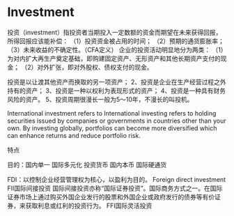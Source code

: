 # Investment
投资（investment）指投资者当期投入一定数额的资金而期望在未来获得回报，所得回报应该能补偿：
（1）投资资金被占用的时间；
（2）预期的通货膨胀率；
（3）未来收益的不确定性。（CFA定义）
企业的投资活动明显地分为两类：
（1）为对内扩大再生产奠定基础，即购建固定资产、无形资产和其他长期资产支付的现金；
（2）对外扩张，即对外股权、债权支付的现金。

投资是以让渡其他资产而换取的另一项资产；
2、投资是企业在生产经营过程之外持有的资产；
3、投资是一种以权利为表现形式的资产；
4、投资是一种具有财务风险的资产。
5、投资周期很漫长一般为5～10年，不漫长的叫投机。

International investment refers to International investing refers to holding securities issued by companies or governments in countries other than your own. By investing globally, portfolios can become more diversified which can enhance returns and reduce portfolio risk.

特点

目的：国内单一 
国际多元化
投资货币
       国内本币
国际硬通货

FDI：以控制企业经营管理权为核心，以盈利为目的。
Foreign direct investment
FII国际间接投资
国际间接投资亦称“国际证券投资”。国际商务方式之一。在国际证券市场上通过购买外国企业发行的股票和外国企业或政府发行的债券等有价证券，来获取利息或红利的投资行为。
FFI国际灵活投资
